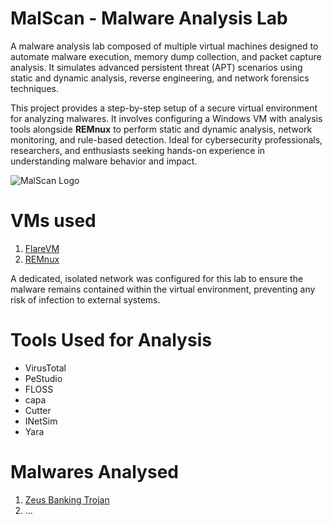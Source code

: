 # MalScan - Malware Analysis Lab
A malware analysis lab composed of multiple virtual machines designed to automate malware execution, memory dump collection, and packet capture analysis. It simulates advanced persistent threat (APT) scenarios using static and dynamic analysis, reverse engineering, and network forensics techniques.

This project provides a step-by-step setup of a secure virtual environment for analyzing malwares. It involves configuring a Windows VM with analysis tools alongside **REMnux** to perform static and dynamic analysis, network monitoring, and rule-based detection. Ideal for cybersecurity professionals, researchers, and enthusiasts seeking hands-on experience in understanding malware behavior and impact.

![MalScan Logo](https://github.com/SMUGLER79/MalScan---Malware-Analysis-Lab/blob/main/MalScan%20Diagram.png)

# VMs used
1. [FlareVM](https://github.com/mandiant/flare-vm)
2. [REMnux](https://docs.remnux.org/install-distro/get-virtual-appliance)

A dedicated, isolated network was configured for this lab to ensure the malware remains contained within the virtual environment, preventing any risk of infection to external systems. 

# Tools Used for Analysis
- VirusTotal
- PeStudio
- FLOSS
- capa
- Cutter
- INetSim
- Yara

# Malwares Analysed
1. [Zeus Banking Trojan](https://github.com/SMUGLER79/MalScan---Malware-Analysis-Lab/tree/main/Zeus%20Banking%20Trojan)
2. ...
